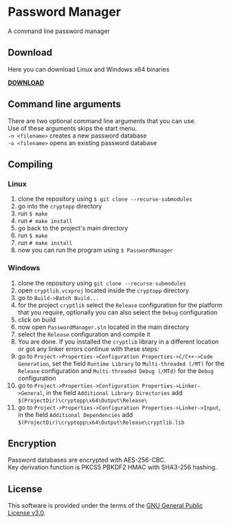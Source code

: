 # Password Manager

A command line password manager

## Download
Here you can download Linux and Windows x64 binaries

**[DOWNLOAD](https://github.com/apavazza/PasswordManager/releases)**

## Command line arguments

There are two optional command line arguments that you can use.  
Use of these arguments skips the start menu.  
`-n <filename>` creates a new password database  
`-o <filename>` opens an existing password database

## Compiling

### Linux

1. clone the repository using `$ git clone --recurse-submodules`
2. go into the `cryptopp` directory
3. run `$ make`
4. run `# make install`
5. go back to the project's main directory
6. run `$ make`
7. run `# make install`
8. now you can run the program using `$ PasswordManager`

### Windows

1. clone the repository using `git clone --recurse-submodules`
2. open `cryptlib.vcxproj` located inside the `cryptopp` directory
3. go to `Build->Batch Build...`
4. for the project `cryptlib` select the `Release` configuration for the platform that you require, optionally you can also select the `Debug` configuration
5. click on build
6. now open `PasswordManager.sln` located in the main directory
7. select the `Release` configuration and compile it
8. You are done. If you installed the `cryptlib` library in a different location or got any linker errors continue with these steps:
9. go to `Project->Properties->Configuration Properties->C/C++->Code Generation`, set the field `Runtime Library` to `Multi-threaded (/MT)` for the `Release` configuration and `Multi-threaded Debug (/MTd)` for the `Debug` configuration
10. go to `Project->Properties->Configuration Properties->Linker->General`, in the field `Additional Library Directories` add  `$(ProjectDir)\cryptopp\x64\Output\Release\`
11. go to `Project->Properties->Configuration Properties->Linker->Input`, in the field `Additional Dependencies` add `$(ProjectDir)\cryptopp\x64\Output\Release\cryptlib.lib`

## Encryption
Password databases are encrypted with AES-256-CBC.  
Key derivation function is PKCS5 PBKDF2 HMAC with SHA3-256 hashing.

## License
This software is provided under the terms of the [GNU General Public License v3.0](https://www.gnu.org/licenses/gpl-3.0.txt).

